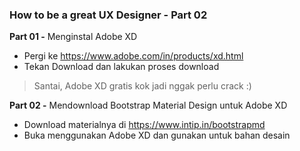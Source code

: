 ### How to be a great UX Designer - Part 02
**Part 01 -** Menginstal Adobe XD

- Pergi ke https://www.adobe.com/in/products/xd.html
- Tekan Download dan lakukan proses download

> Santai, Adobe XD gratis kok jadi nggak perlu crack :)

**Part 02 -** Mendownload Bootstrap Material Design untuk Adobe XD

- Download materialnya di https://www.intip.in/bootstrapmd
- Buka menggunakan Adobe XD dan gunakan untuk bahan desain
